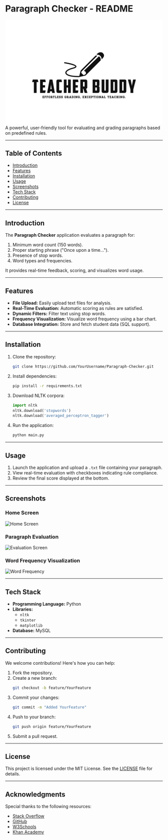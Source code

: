 # Paragraph Checker - README

![Paragraph Checker Logo](/images/Logo.png)  
A powerful, user-friendly tool for evaluating and grading paragraphs based on predefined rules.

---

## Table of Contents
- [Introduction](#introduction)
- [Features](#features)
- [Installation](#installation)
- [Usage](#usage)
- [Screenshots](#screenshots)
- [Tech Stack](#tech-stack)
- [Contributing](#contributing)
- [License](#license)

---

## Introduction
The **Paragraph Checker** application evaluates a paragraph for:
1. Minimum word count (150 words).
2. Proper starting phrase ("Once upon a time...").
3. Presence of stop words.
4. Word types and frequencies.

It provides real-time feedback, scoring, and visualizes word usage.

---

## Features
- **File Upload:** Easily upload text files for analysis.
- **Real-Time Evaluation:** Automatic scoring as rules are satisfied.
- **Dynamic Filters:** Filter text using stop words.
- **Frequency Visualization:** Visualize word frequency using a bar chart.
- **Database Integration:** Store and fetch student data (SQL support).

---

## Installation
1. Clone the repository:
    ```bash
    git clone https://github.com/YourUsername/Paragraph-Checker.git
    ```

2. Install dependencies:
    ```bash
    pip install -r requirements.txt
    ```

3. Download NLTK corpora:
    ```python
    import nltk
    nltk.download('stopwords')
    nltk.download('averaged_perceptron_tagger')
    ```

4. Run the application:
    ```bash
    python main.py
    ```

---

## Usage
1. Launch the application and upload a `.txt` file containing your paragraph.
2. View real-time evaluation with checkboxes indicating rule compliance.
3. Review the final score displayed at the bottom.

---

## Screenshots
### Home Screen
![Home Screen](home_1.png)

### Paragraph Evaluation
![Evaluation Screen](/images/score.png)

### Word Frequency Visualization
![Word Frequency](/images/plagiarism.png)

---

## Tech Stack
- **Programming Language:** Python
- **Libraries:**
  - `nltk`
  - `tkinter`
  - `matplotlib`
- **Database:** MySQL

---

## Contributing
We welcome contributions! Here's how you can help:
1. Fork the repository.
2. Create a new branch:
    ```bash
    git checkout -b feature/YourFeature
    ```
3. Commit your changes:
    ```bash
    git commit -m "Added YourFeature"
    ```
4. Push to your branch:
    ```bash
    git push origin feature/YourFeature
    ```
5. Submit a pull request.

---

## License
This project is licensed under the MIT License. See the [LICENSE](LICENSE) file for details.

---

## Acknowledgments
Special thanks to the following resources:
- [Stack Overflow](https://stackoverflow.com)
- [GitHub](https://github.com)
- [W3Schools](https://www.w3schools.com)
- [Khan Academy](https://www.khanacademy.org)
